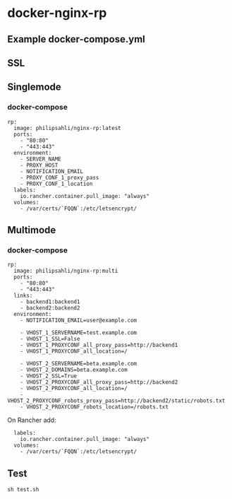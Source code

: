 # docker-nginx-rp

## Example docker-compose.yml
## SSL

## Singlemode

### docker-compose

    rp:
      image: philipsahli/nginx-rp:latest
      ports:
        - "80:80"
        - "443:443"
      environment:
        - SERVER_NAME
        - PROXY_HOST
        - NOTIFICATION_EMAIL
        - PROXY_CONF_1_proxy_pass
        - PROXY_CONF_1_location
      labels:
        io.rancher.container.pull_image: "always"
      volumes:
        - /var/certs/`FQQN`:/etc/letsencrypt/

## Multimode

### docker-compose

    rp:
      image: philipsahli/nginx-rp:multi
      ports:
        - "80:80"
        - "443:443"
      links:
        - backend1:backend1
        - backend2:backend2
      environment:
        - NOTIFICATION_EMAIL=user@example.com
      
        - VHOST_1_SERVERNAME=test.example.com
        - VHOST_1_SSL=False
        - VHOST_1_PROXYCONF_all_proxy_pass=http://backend1
        - VHOST_1_PROXYCONF_all_location=/

        - VHOST_2_SERVERNAME=beta.example.com
        - VHOST_2_DOMAINS=beta.example.com
        - VHOST_2_SSL=True
        - VHOST_2_PROXYCONF_all_proxy_pass=http://backend2
        - VHOST_2_PROXYCONF_all_location=/
        - VHOST_2_PROXYCONF_robots_proxy_pass=http://backend2/static/robots.txt
        - VHOST_2_PROXYCONF_robots_location=/robots.txt

On Rancher add:

      labels:
        io.rancher.container.pull_image: "always"
      volumes:
        - /var/certs/`FQQN`:/etc/letsencrypt/

## Test

    sh test.sh
